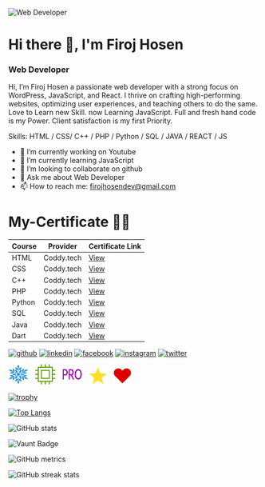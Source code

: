 
![Web Developer](https://scontent.fcgp3-1.fna.fbcdn.net/v/t39.30808-6/502375764_122162568200552854_5169010511436284604_n.jpg?stp=dst-jpg_s960x960_tt6&_nc_cat=106&ccb=1-7&_nc_sid=cc71e4&_nc_eui2=AeG-d7TFtVMWAdXALL2pVo-ss4Jr5zzsvUyzgmvnPOy9TCM-xHu0BnAO0f11tR40OPukRfjVjCU-lCh6DU_LVv-J&_nc_ohc=YvnxXca-F8QQ7kNvwETi6xe&_nc_oc=Adl1uCDylmg0j3WGT7gKdBwykkRyoIf-ISpmgTYp9k64bz0WXS5s9SYsbPknt9W27w4&_nc_zt=23&_nc_ht=scontent.fcgp3-1.fna&_nc_gid=N72Pp9mB_rHo3aPtCYScTA&oh=00_AfN9CpvEmvCjc8qXKgqkZjj6FJasd_EcD6oay3vB3xnCIA&oe=6859B8D1)
# Hi there 👋, I'm Firoj Hosen
### Web Developer

Hi, I’m Firoj Hosen a passionate web developer with a strong focus on WordPress, JavaScript, and React. I thrive on crafting high-performing websites, optimizing user experiences, and teaching others to do the same. Love to Learn new Skill. now Learning JavaScript. Full and fresh hand code is my Power. Client satisfaction is my first Priority.

Skills: HTML / CSS/ C++ / PHP / Python / SQL / JAVA / REACT / JS

- 🔭 I’m currently working on Youtube 
- 🌱 I’m currently learning JavaScript 
- 👯 I’m looking to collaborate on github 
- 💬 Ask me about Web Developer 
- 📫 How to reach me: firojhosendev@gmail.com

# My-Certificate 🏅📜

| Course | Provider | Certificate Link |
|--------|----------|------------------|
| HTML | Coddy.tech | [View](https://coddy.tech/certifications/2dl7bI-cTiZhY) |
| CSS | Coddy.tech | [View](https://coddy.tech/certifications/6wOtnV-9yHGYz) |
| C++ | Coddy.tech | [View](https://coddy.tech/certifications/n7L4Dm-awp3zH) |
| PHP | Coddy.tech | [View](https://coddy.tech/certifications/2dl7bI-jNiqHH) |
| Python | Coddy.tech | [View](https://coddy.tech/certifications/9LygUV-dMHj5s) |
| SQL | Coddy.tech | [View](https://coddy.tech/certifications/n7L4Dm-qrrEEX) |
| Java | Coddy.tech | [View](https://coddy.tech/certifications/6wOtnV-cpiHhr) |
| Dart | Coddy.tech | [View](https://coddy.tech/certifications/9LygUV-T3i0w7) |


[<img src='https://cdn.jsdelivr.net/npm/simple-icons@3.0.1/icons/github.svg' alt='github' height='40'>](https://github.com/firojhosen-dev)  [<img src='https://cdn.jsdelivr.net/npm/simple-icons@3.0.1/icons/linkedin.svg' alt='linkedin' height='40'>](https://www.linkedin.com/in/firojhosen-dev/)  [<img src='https://cdn.jsdelivr.net/npm/simple-icons@3.0.1/icons/facebook.svg' alt='facebook' height='40'>](https://www.facebook.com/firojalwysnow)  [<img src='https://cdn.jsdelivr.net/npm/simple-icons@3.0.1/icons/instagram.svg' alt='instagram' height='40'>](https://www.instagram.com/firojhosen-dev/)  [<img src='https://cdn.jsdelivr.net/npm/simple-icons@3.0.1/icons/twitter.svg' alt='twitter' height='40'>](https://twitter.com/firojhosen-dev)  

<a href='https://archiveprogram.github.com/'><img src='https://raw.githubusercontent.com/acervenky/animated-github-badges/master/assets/acbadge.gif' width='40' height='40'></a> <a href='https://docs.github.com/en/developers'><img src='https://raw.githubusercontent.com/acervenky/animated-github-badges/master/assets/devbadge.gif' width='40' height='40'></a> <a href='https://github.com/pricing'><img src='https://raw.githubusercontent.com/acervenky/animated-github-badges/master/assets/pro.gif' width='40' height='40'></a> <a href='https://stars.github.com/'><img src='https://raw.githubusercontent.com/acervenky/animated-github-badges/master/assets/starbadge.gif' width='35' height='35'></a> <a href='https://docs.github.com/en/github/supporting-the-open-source-community-with-github-sponsors'><img src='https://raw.githubusercontent.com/acervenky/animated-github-badges/master/assets/sponsorbadge.gif' width='35' height='35'></a> 

[![trophy](https://github-profile-trophy.vercel.app/?username=firojhosen-dev)](https://github.com/ryo-ma/github-profile-trophy)

[![Top Langs](https://github-readme-stats.vercel.app/api/top-langs/?username=firojhosen-dev)](https://github.com/anuraghazra/github-readme-stats)

![GitHub stats](https://github-readme-stats.vercel.app/api?username=firojhosen-dev&show_icons=true&count_private=true)  

![Vaunt Badge](https://api.vaunt.dev/v1/github/entities/firojhosen-dev/contributions?format=svg&private=true)  

![GitHub metrics](https://metrics.lecoq.io/firojhosen-dev)  

![GitHub streak stats](https://streak-stats.demolab.com/?user=firojhosen-dev)  

